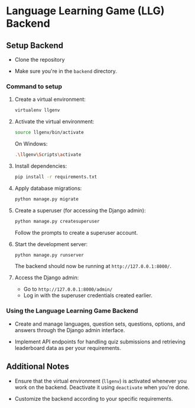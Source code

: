 # Language Learning Game (LLG) Backend

## Setup Backend
- Clone the repository

- Make sure you're in the `backend` directory.

### Command to setup

1. Create a virtual environment:

    ```bash
    virtualenv llgenv
    ```

2. Activate the virtual environment:

    ```bash
    source llgenv/bin/activate
    ```

   On Windows:

    ```bash
    .\llgenv\Scripts\activate
    ```

3. Install dependencies:

    ```bash
    pip install -r requirements.txt
    ```

4. Apply database migrations:

    ```bash
    python manage.py migrate
    ```

5. Create a superuser (for accessing the Django admin):

    ```bash
    python manage.py createsuperuser
    ```

   Follow the prompts to create a superuser account.

6. Start the development server:

    ```bash
    python manage.py runserver
    ```

   The backend should now be running at `http://127.0.0.1:8000/`.

7. Access the Django admin:

   - Go to `http://127.0.0.1:8000/admin/`
   - Log in with the superuser credentials created earlier.

### Using the Language Learning Game Backend

- Create and manage languages, question sets, questions, options, and answers through the Django admin interface.

- Implement API endpoints for handling quiz submissions and retrieving leaderboard data as per your requirements.

## Additional Notes


- Ensure that the virtual environment (`llgenv`) is activated whenever you work on the backend. Deactivate it using `deactivate` when you're done.

- Customize the backend according to your specific requirements.

